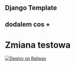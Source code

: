 ## Django Template
## dodalem cos +
# Zmiana testowa
[![Deploy on Railway](https://railway.app/button.svg)](https://railway.app/new/template/GB6Eki?referralCode=U5zXSw)
